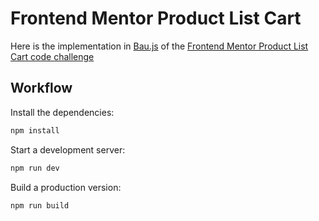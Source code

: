 # Frontend Mentor Product List Cart

Here is the implementation in [Bau.js](https://github.com/grucloud/bau) of the [Frontend Mentor Product List Cart code challenge](https://www.frontendmentor.io/challenges/product-list-with-cart-5MmqLVAp_d)

## Workflow

Install the dependencies:

```sh
npm install
```

Start a development server:

```sh
npm run dev
```

Build a production version:

```sh
npm run build
```
